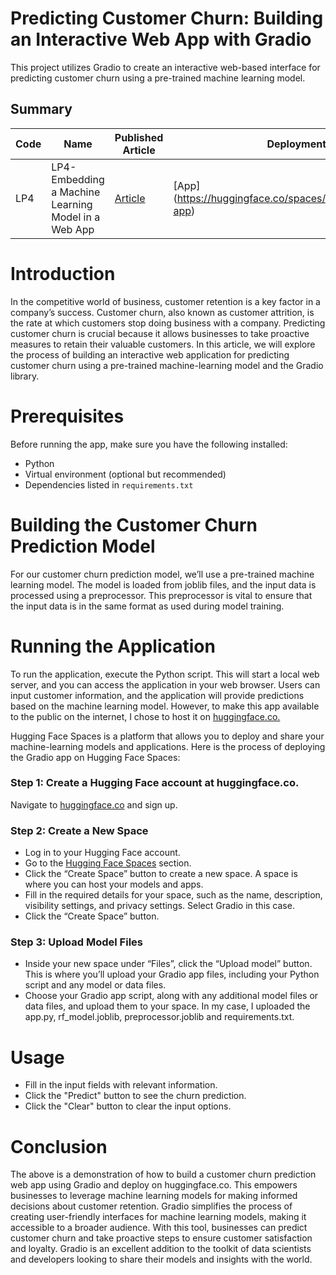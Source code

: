 # Predicting Customer Churn: Building an Interactive Web App with Gradio
This project utilizes Gradio to create an interactive web-based interface for predicting customer churn using a pre-trained machine learning model.

## Summary
| Code          |     Name                       | Published Article|    Deployment |
| ------------- | -------------                  | -------------    | ------------- |   
| LP4          | LP4- Embedding a Machine Learning Model in a Web App |  [Article](https://medium.com/@aaronayitey/predicting-customer-churn-building-an-interactive-web-app-with-gradio-a651585688f9) |[App] (https://huggingface.co/spaces/aaronayitey/gradio-app)

# Introduction
In the competitive world of business, customer retention is a key factor in a company’s success. Customer churn, also known as customer attrition, is the rate at which customers stop doing business with a company. Predicting customer churn is crucial because it allows businesses to take proactive measures to retain their valuable customers. In this article, we will explore the process of building an interactive web application for predicting customer churn using a pre-trained machine-learning model and the Gradio library.

# Prerequisites
Before running the app, make sure you have the following installed:
* Python
* Virtual environment (optional but recommended)
* Dependencies listed in `requirements.txt`

# Building the Customer Churn Prediction Model
For our customer churn prediction model, we’ll use a pre-trained machine learning model. The model is loaded from joblib files, and the input data is processed using a preprocessor. This preprocessor is vital to ensure that the input data is in the same format as used during model training.

# Running the Application
To run the application, execute the Python script. This will start a local web server, and you can access the application in your web browser. Users can input customer information, and the application will provide predictions based on the machine learning model. However, to make this app available to the public on the internet, I chose to host it on [huggingface.co.](https://huggingface.co/)

Hugging Face Spaces is a platform that allows you to deploy and share your machine-learning models and applications. Here is the process of deploying the Gradio app on Hugging Face Spaces:
### Step 1: Create a Hugging Face account at huggingface.co.
Navigate to [huggingface.co](https://huggingface.co/) and sign up.
### Step 2: Create a New Space
* Log in to your Hugging Face account.
* Go to the [Hugging Face Spaces](https://huggingface.co/spaces) section.
* Click the “Create Space” button to create a new space. A space is where you can host your models and apps.
* Fill in the required details for your space, such as the name, description, visibility settings, and privacy settings. Select Gradio in this case.
* Click the “Create Space” button.

### Step 3: Upload Model Files
* Inside your new space under “Files”, click the “Upload model” button. This is where you’ll upload your Gradio app files, including your Python script and any model or data files.
* Choose your Gradio app script, along with any additional model files or data files, and upload them to your space. In my case, I uploaded the app.py, rf_model.joblib, preprocessor.joblib and requirements.txt.

# Usage 
* Fill in the input fields with relevant information.
* Click the "Predict" button to see the churn prediction.
* Click the "Clear" button to clear the input options.

# Conclusion
The above is a demonstration of how to build a customer churn prediction web app using Gradio and deploy on huggingface.co. This empowers businesses to leverage machine learning models for making informed decisions about customer retention. Gradio simplifies the process of creating user-friendly interfaces for machine learning models, making it accessible to a broader audience. With this tool, businesses can predict customer churn and take proactive steps to ensure customer satisfaction and loyalty. Gradio is an excellent addition to the toolkit of data scientists and developers looking to share their models and insights with the world.
